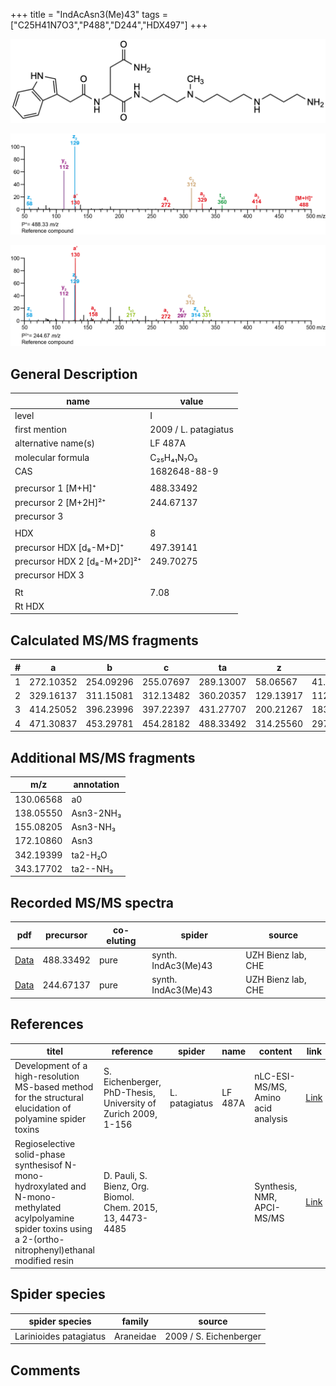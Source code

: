 +++
title = "IndAcAsn3(Me)43"
tags = ["C25H41N7O3","P488","D244","HDX497"]
+++

![](/img/IndAcAsn3(Me)43.png)

![](/img_MSMS/488_IndAcAsn3(Me)43.png?classes=border)

![](/img_MSMS/488_IndAcAsn3(Me)43_2.png?classes=border)

## General Description

| name                        | value                |
|-----------------------------|----------------------|
| level                       | I                    |
| first mention               | 2009 / L. patagiatus |
| alternative name(s)         | LF 487A              |
| molecular formula           | C₂₅H₄₁N₇O₃           |
| CAS                         | 1682648-88-9         |
|                             |                      |
| precursor 1 [M+H]⁺          | 488.33492            |
| precursor 2 [M+2H]²⁺        | 244.67137            |
| precursor 3                 |                      |
|                             |                      |
| HDX                         | 8                    |
| precursor HDX   [d₈-M+D]⁺   | 497.39141            |
| precursor HDX 2 [d₈-M+2D]²⁺ | 249.70275            |
| precursor HDX 3             |                      |
|                             |                      |
| Rt                          | 7.08                 |
| Rt HDX                      |                      |

## Calculated MS/MS fragments

| # | a         | b         | c         | ta        | z         | y         | tz        |
|---|-----------|-----------|-----------|-----------|-----------|-----------|-----------|
| 1 | 272.10352 | 254.09296 | 255.07697 | 289.13007 | 58.06567  | 41.03912  | 75.09222  |
| 2 | 329.16137 | 311.15081 | 312.13482 | 360.20357 | 129.13917 | 112.11262 | 160.18137 |
| 3 | 414.25052 | 396.23996 | 397.22397 | 431.27707 | 200.21267 | 183.18612 | 217.23922 |
| 4 | 471.30837 | 453.29781 | 454.28182 | 488.33492 | 314.25560 | 297.22905 | 331.28215 |

## Additional MS/MS fragments

| m/z       | annotation |
|-----------|------------|
| 130.06568 | a0         |
| 138.05550 | Asn3-2NH₃  |
| 155.08205 | Asn3-NH₃   |
| 172.10860 | Asn3       |
| 342.19399 | ta2-H₂O    |
| 343.17702 | ta2--NH₃   |

## Recorded MS/MS spectra

| pdf                                         | precursor | co-eluting | spider              | source             |
|---------------------------------------------|-----------|------------|---------------------|--------------------|
| [Data](/pdf/488_IndAcAsn3(Me)43_7-08.pdf)   | 488.33492 | pure       | synth. IndAc3(Me)43 | UZH Bienz lab, CHE |
| [Data](/pdf/488_IndAcAsn3(Me)43_7-08_2.pdf) | 244.67137 | pure       | synth. IndAc3(Me)43 | UZH Bienz lab, CHE |

## References

| titel                                                                                                                                                            | reference                                                     | spider        | name    | content                            | link                                                                                   |
|------------------------------------------------------------------------------------------------------------------------------------------------------------------|---------------------------------------------------------------|---------------|---------|------------------------------------|----------------------------------------------------------------------------------------|
| Development of a high-resolution MS-based method for the structural elucidation of polyamine spider toxins                                                       | S. Eichenberger, PhD-Thesis, University of Zurich 2009, 1-156 | L. patagiatus | LF 487A | nLC-ESI-MS/MS, Amino acid analysis | [Link](https://www.zora.uzh.ch/id/eprint/12787/1/Eichenberger.pdf)                     |
| Regioselective solid-phase synthesisof N-mono-hydroxylated and N-mono-methylated acylpolyamine spider toxins using a 2-(ortho-nitrophenyl)ethanal modified resin | D. Pauli, S. Bienz, Org. Biomol. Chem. 2015, 13, 4473-4485    |               |         | Synthesis, NMR, APCI-MS/MS         | [Link](https://pubs.rsc.org/en/Content/ArticleLanding/2015/OB/C5OB00108K#!divAbstract) |

## Spider species

| spider species         | family    | source                 |
|------------------------|-----------|------------------------|
| Larinioides patagiatus | Araneidae | 2009 / S. Eichenberger |

## Comments